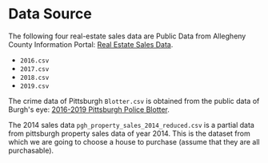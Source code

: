 # Data Source

The following four real-estate sales data are Public Data from Allegheny County Information Portal: [Real Estate Sales Data](http://infoportal.alleghenycounty.us/resalesdata/home.aspx).

- `2016.csv`
- `2017.csv`
- `2018.csv`
- `2019.csv`

The crime data of Pittsburgh `Blotter.csv` is obtained from the public data of Burgh's eye: [2016-2019 Pittsburgh Police Blotter](https://pittsburghpa.shinyapps.io/BurghsEyeView/?_inputs_&toggleCitations=false&filter_select=%22%22&violation_select=null&times=%5B0%2C24%5D&navTab=%22Data%3A%20Points%22&toggleFires=false&map_center=%7B%22lng%22%3A-79.95624567%2C%22lat%22%3A40.4311814252194%7D&map_zoom=12&DPW_select=null&req.type=null&funcarea_select=null&basemap_select=%22CartoDB.DarkMatter%22&firez_select=null&dates=%5B%222016-01-01%22%2C%222019-12-31%22%5D&toggleArrests=false&origin_select=null&report.table_state=null&report.table_search=%22%22&circumstances_select=null&status_type=null&council_select=null&report.table_cell_clicked=%7B%7D&fire_desc_select=null&result_select=null&toggleROW=false&hood_select=null&offense_select=null&hier=null&search=%22%22&toggle311=false&map_bounds=%7B%22north%22%3A40.5907531727932%2C%22east%22%3A-79.639892578125%2C%22south%22%3A40.2711436860842%2C%22west%22%3A-80.2722930908203%7D&toggleViolations=false&report_select=%22Blotter%22&zone_select=null&toggleCproj=false&row_select=null&toggleCrashes=false&dow_select=null&report.table_rows_selected=null&crash_select=null&heatVision=1&dept_select=null&toggleBlotter=true).

The 2014 sales data `pgh_property_sales_2014_reduced.csv` is a partial data from pittsburgh property sales data of year 2014. This is the dataset from which we are going to choose a house to purchase (assume that they are all purchasable).
